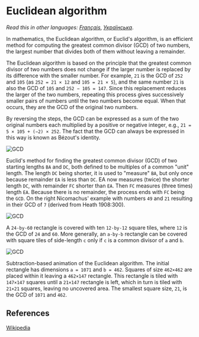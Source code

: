 # Euclidean algorithm

_Read this in other languages:_
[_Français_](README.fr-FR.md), [_Українська_](README.uk-UA.md).

In mathematics, the Euclidean algorithm, or Euclid's algorithm,
is an efficient method for computing the greatest common divisor
(GCD) of two numbers, the largest number that divides both of
them without leaving a remainder.

The Euclidean algorithm is based on the principle that the
greatest common divisor of two numbers does not change if
the larger number is replaced by its difference with the
smaller number. For example, `21` is the GCD of `252` and
`105` (as `252 = 21 × 12` and `105 = 21 × 5`), and the same
number `21` is also the GCD of `105` and `252 − 105 = 147`.
Since this replacement reduces the larger of the two numbers,
repeating this process gives successively smaller pairs of
numbers until the two numbers become equal.
When that occurs, they are the GCD of the original two numbers.

By reversing the steps, the GCD can be expressed as a sum of
the two original numbers each multiplied by a positive or
negative integer, e.g., `21 = 5 × 105 + (−2) × 252`.
The fact that the GCD can always be expressed in this way is
known as Bézout's identity.

![GCD](https://upload.wikimedia.org/wikipedia/commons/3/37/Euclid%27s_algorithm_Book_VII_Proposition_2_3.png)

Euclid's method for finding the greatest common divisor (GCD)
of two starting lengths `BA` and `DC`, both defined to be
multiples of a common "unit" length. The length `DC` being
shorter, it is used to "measure" `BA`, but only once because
remainder `EA` is less than `DC`. EA now measures (twice)
the shorter length `DC`, with remainder `FC` shorter than `EA`.
Then `FC` measures (three times) length `EA`. Because there is
no remainder, the process ends with `FC` being the `GCD`.
On the right Nicomachus' example with numbers `49` and `21`
resulting in their GCD of `7` (derived from Heath 1908:300).

![GCD](https://upload.wikimedia.org/wikipedia/commons/7/74/24x60.svg)

A `24-by-60` rectangle is covered with ten `12-by-12` square
tiles, where `12` is the GCD of `24` and `60`. More generally,
an `a-by-b` rectangle can be covered with square tiles of
side-length `c` only if `c` is a common divisor of `a` and `b`.

![GCD](https://upload.wikimedia.org/wikipedia/commons/1/1c/Euclidean_algorithm_1071_462.gif)

Subtraction-based animation of the Euclidean algorithm.
The initial rectangle has dimensions `a = 1071` and `b = 462`.
Squares of size `462×462` are placed within it leaving a
`462×147` rectangle. This rectangle is tiled with `147×147`
squares until a `21×147` rectangle is left, which in turn is
tiled with `21×21` squares, leaving no uncovered area.
The smallest square size, `21`, is the GCD of `1071` and `462`.

## References

[Wikipedia](https://en.wikipedia.org/wiki/Euclidean_algorithm)
